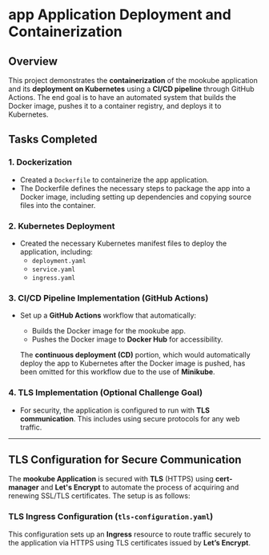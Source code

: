 # app Application Deployment and Containerization

## Overview
This project demonstrates the **containerization** of the mookube application and its **deployment on Kubernetes** using a **CI/CD pipeline** through GitHub Actions. The end goal is to have an automated system that builds the Docker image, pushes it to a container registry, and deploys it to Kubernetes.

## Tasks Completed

### 1. **Dockerization**
- Created a `Dockerfile` to containerize the app application.
- The Dockerfile defines the necessary steps to package the app into a Docker image, including setting up dependencies and copying source files into the container.

### 2. **Kubernetes Deployment**
- Created the necessary Kubernetes manifest files to deploy the application, including:
  - `deployment.yaml` 
  - `service.yaml`
  - `ingress.yaml`

### 3. **CI/CD Pipeline Implementation (GitHub Actions)**
- Set up a **GitHub Actions** workflow that automatically:
  - Builds the Docker image for the mookube app.
  - Pushes the Docker image to **Docker Hub** for accessibility.
  
  The **continuous deployment (CD)** portion, which would automatically deploy the app to Kubernetes after the Docker image is pushed, has been omitted for this workflow due to the use of **Minikube**.

### 4. **TLS Implementation (Optional Challenge Goal)**
- For security, the application is configured to run with **TLS communication**. This includes using secure protocols for any web traffic.

---

## TLS Configuration for Secure Communication

The **mookube Application** is secured with **TLS** (HTTPS) using **cert-manager** and **Let's Encrypt** to automate the process of acquiring and renewing SSL/TLS certificates. The setup is as follows:

### **TLS Ingress Configuration (`tls-configuration.yaml`)**

This configuration sets up an **Ingress** resource to route traffic securely to the application via HTTPS using TLS certificates issued by **Let’s Encrypt**.
